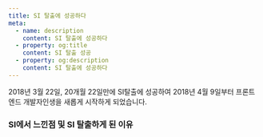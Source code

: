 ```yaml
---
title: SI 탈출에 성공하다
meta:
  - name: description
    content: SI 탈출에 성공하다
  - property: og:title
    content: SI 탈출 성공
  - property: og:description
    content: SI 탈출에 성공하다
---
```


2018년 3월 22일, 20개월 22일만에 SI탈출에 성공하여 2018년 4월 9일부터 프론트엔드 개발자인생을 새롭게 시작하게 되었습니다.

### SI에서 느낀점 및 SI 탈출하게 된 이유
